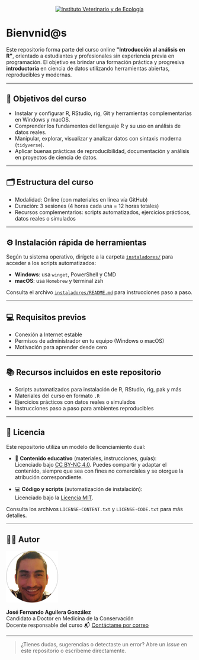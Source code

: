 <p align="center">
  <a href="https://ive.la/" target="_blank">
    <img src="../img/logo-ive.png" alt="Instituto Veterinario y de Ecología" width="150"/>
  </a>
</p>

# Bienvnid@s

Este repositorio forma parte del curso online **"Introducción al análisis en R"**, orientado a estudiantes y profesionales sin experiencia previa en programación. El objetivo es brindar una formación práctica y progresiva **introductoria** en ciencia de datos utilizando herramientas abiertas, reproducibles y modernas.

---

## 🎯 Objetivos del curso

- Instalar y configurar R, RStudio, rig, Git y herramientas complementarias en Windows y macOS.
- Comprender los fundamentos del lenguaje R y su uso en análisis de datos reales.
- Manipular, explorar, visualizar y analizar datos con sintaxis moderna (`tidyverse`).
- Aplicar buenas prácticas de reproducibilidad, documentación y análisis en proyectos de ciencia de datos.

---

## 🗂️ Estructura del curso

- Modalidad: Online (con materiales en línea vía GitHub)
- Duración: 3 sesiones (4 horas cada una = 12 horas totales)
- Recursos complementarios: scripts automatizados, ejercicios prácticos, datos reales o simulados

---

## ⚙️ Instalación rápida de herramientas

Según tu sistema operativo, dirígete a la carpeta [`instaladores/`](./instaladores) para acceder a los scripts automatizados:

- **Windows**: usa `winget`, PowerShell y CMD
- **macOS**: usa `Homebrew` y terminal zsh

Consulta el archivo [`instaladores/README.md`](./instaladores/README.md) para instrucciones paso a paso.

---

## 💻 Requisitos previos

- Conexión a Internet estable
- Permisos de administrador en tu equipo (Windows o macOS)
- Motivación para aprender desde cero

---

## 📚 Recursos incluidos en este repositorio

- Scripts automatizados para instalación de R, RStudio, rig, pak y más
- Materiales del curso en formato `.R`
- Ejercicios prácticos con datos reales o simulados
- Instrucciones paso a paso para ambientes reproducibles

---

## 📜 Licencia

Este repositorio utiliza un modelo de licenciamiento dual:

- 📘 **Contenido educativo** (materiales, instrucciones, guías):  
  Licenciado bajo [CC BY-NC 4.0](https://creativecommons.org/licenses/by-nc/4.0/). Puedes compartir y adaptar el contenido, siempre que sea con fines no comerciales y se otorgue la atribución correspondiente.

- 💻 **Código y scripts** (automatización de instalación):  
  Licenciado bajo la [Licencia MIT](./LICENSE-CODE.txt).

Consulta los archivos `LICENSE-CONTENT.txt` y `LICENSE-CODE.txt` para más detalles.

---

## 👨‍🏫 Autor

<p align="left">
  <a href="https://www.linkedin.com/in/mvzferglez/" target="_blank">
    <img src="img/01-fer-perfil.png" alt="José Fernando Aguilera González" width="140"
    style="border-circle: 50%"/>
  </a>
</p>

**José Fernando Aguilera González**  
Candidato a Doctor en Medicina de la Conservación  
Docente responsable del curso
📬 [Contáctame por correo](mailto:mvzferglez@gmail.com)

---

> ¿Tienes dudas, sugerencias o detectaste un error? Abre un *Issue* en este repositorio o escríbeme directamente.
